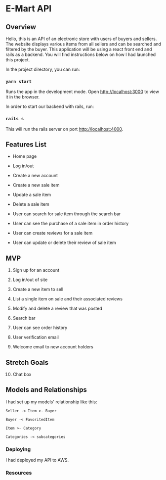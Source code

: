 # E-Mart API

## Overview

Hello, this is an API of an electronic store with users of buyers and sellers. The website displays various items from all sellers and can be searched and filtered by the buyer. This application will be using a react front end and rails as a backend. You will find instructions below on how I had launched this project.

In the project directory, you can run:

### `yarn start`

Runs the app in the development mode.
Open [http://localhost:3000](http://localhost:3000) to view it in the browser.

In order to start our backend with rails, run:

### `rails s`

This will run the rails server on port [http://localhost:4000](http://localhost:4000).

## Features List

- Home page

- Log in/out

- Create a new account

- Create a new sale item

- Update a sale item

- Delete a sale item

- User can search for sale item through the search bar

- User can see the purchase of a sale item in order history

- User can create reviews for a sale item

- User can update or delete their review of sale item


## MVP

1. Sign up for an account

2. Log in/out of site

3. Create a new item to sell

4. List a single item on sale and their associated reviews

5. Modify and delete a review that was posted

6. Search bar 

7. User can see order history

8. User verification email

9. Welcome email to new account holders

## Stretch Goals

10. Chat box


## Models and Relationships

I had set up my models' relationship like this: 

``` Seller -< Item >- Buyer ```

``` Buyer -< FavoritedItem ```

``` Item >- Category ```

``` Categories -< subcategories ```

### Deploying

I had deployed my API to AWS. 

### Resources

